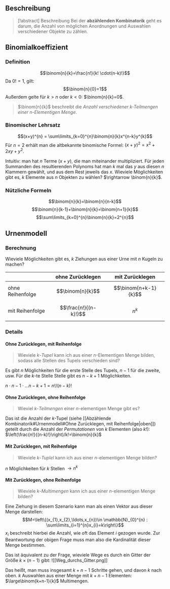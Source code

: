 ## Beschreibung

> [!abstract] Beschreibung
> Bei der **abzählenden Kombinatorik** geht es darum, die Anzahl von möglichen Anordnungen und Auswahlen verschiedener Objekte zu zählen.

## Binomialkoeffizient
### Definition
$$\binom{n}{k}=\frac{n!}{k! \cdot(n-k)!}$$
Da $0!=1$, gilt:
$$\binom{n}{0}=1$$
Außerdem gelte für $k > n$ oder $k < 0$: $\binom{n}{k}=0$.

> $\binom{n}{k}$ beschreibt die *Anzahl verschiedener $k$-Teilmengen einer $n$-Elementigen Menge*.

### Binomischer Lehrsatz
$$(x+y)^{n} = \sum\limits_{k=0}^{n}\binom{n}{k}x^{n-k}y^{k}$$
Für $n=2$ erhält man die altbekannte binomische Formel: $(x+y)^{2} = x^{2} + 2xy + y^{2}$.

Intuitiv: man hat $n$ Terme $(x+y)$, die man miteinander multipliziert. 
Für jeden Summanden des resultierenden Polynoms hat man $k$ mal das $y$ aus diesen $n$ Klammern gewählt, und aus dem Rest jeweils das $x$. 
Wieviele Möglichkeiten gibt es, $k$ Elemente aus $n$ Objekten zu wählen?
$\rightarrow \binom{n}{k}$.

### Nützliche Formeln
$$\binom{n}{k}=\binom{n}{n-k}$$
$$\binom{n}{k-1}+\binom{n}{k}=\binom{n+1}{k}$$
$$\sum\limits_{k=0}^{n}\binom{n}{k}=2^{n}$$

## Urnenmodell
### Berechnung
Wieviele Möglichkeiten gibt es, $k$ Ziehungen aus einer Urne mit $n$ Kugeln zu machen?

|                  | ohne Zurücklegen | mit Zurücklegen      |
| ---------------- | ---------------- | -------------------- |
| ohne Reihenfolge | $$\binom{n}{k}$$ | $$\binom{n+k-1}{k}$$ |
| mit Reihenfolge  | $$\frac{n!}{(n-k)!}$$    | $$n^k$$              | 

### Details
#### Ohne Zurücklegen, mit Reihenfolge

> Wieviele $k$-*Tupel* kann ich aus einer $n$-Elementigen Menge bilden, sodass alle Stellen des Tupels verschieden sind?

Es gibt $n$ Möglichkeiten für die erste Stelle des Tupels, $n-1$ für die zweite, usw.
Für die $k$-te Stelle Stelle gibt es $n-k+1$ Möglichkeiten.

$n \cdot n-1 \cdot \ldots n-k+1 = n! / (n-k)!$

#### Ohne Zurücklegen, ohne Reihenfolge

> Wieviel $k$-*Teilmengen* einer $n$-elementigen Menge gibt es?

Das ist die Anzahl der $k$-Tupel (siehe [[Abzählende Kombinatorik#Urnenmodell#Ohne Zurücklegen, mit Reihenfolge|oben]]) geteilt durch die Anzahl der *Permutationen* von $k$ Elementen (also $k!$):
$\left(\frac{n!}{(n-k)!}\right)/k!=\binom{n}{k}$

#### Mit Zurücklegen, mit Reihenfolge

> Wieviele $k$-*Tuplel* kann ich aus einer $n$-elementigen Menge bilden?

$n$ Möglichkeiten für $k$ Stellen $\rightarrow n^{k}$

#### Mit Zurücklegen, ohne Reihenfolge

> Wieviele $k$-*Multimengen* kann ich aus einer $n$-elementigen Menge bilden?

Eine Ziehung in diesem Szenario kann man als einen Vektor aus dieser Menge darstellen:
$$M=\left\{(x_{1},x_{2},\ldots,x_{n})\in \mathbb{N}_{0}^{n} : \sum\limits_{i=1}^{n}x_{i}=k\right\}$$
$x_i$ beschreibt hierbei die Anzahl, wie oft das Element $i$ gezogen wurde.
Zur Beantwortung der obigen Frage muss man also die Kardinalität dieser Menge bestimmen.

Das ist äquivalent zu der Frage, wieviele Wege es durch ein Gitter der Größe $k \times (n-1)$ gibt:
![[Weg_durchs_Gitter.png]]

Das heißt, man muss insgesamt $k+n-1$ Schritte gehen, und davon $k$ nach oben.
$k$ Auswahlen aus einer Menge mit $k+n-1$ Elementen:
$\large\binom{k+n-1}{k}$ Multimengen.